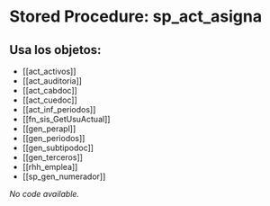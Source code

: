 # Stored Procedure: sp_act_asigna

## Usa los objetos:
- [[act_activos]]
- [[act_auditoria]]
- [[act_cabdoc]]
- [[act_cuedoc]]
- [[act_inf_periodos]]
- [[fn_sis_GetUsuActual]]
- [[gen_perapl]]
- [[gen_periodos]]
- [[gen_subtipodoc]]
- [[gen_terceros]]
- [[rhh_emplea]]
- [[sp_gen_numerador]]

*No code available.*
